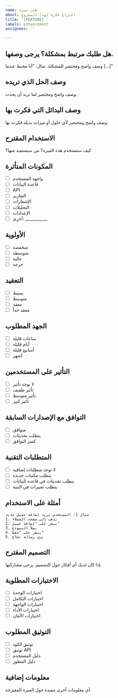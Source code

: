 ```yaml
---
name: طلب ميزة
about: اقتراح فكرة لهذا المشروع
title: '[FEATURE] '
labels: enhancement
assignees: ''

---
```


## هل طلبك مرتبط بمشكلة؟ يرجى وصفها.
وصف واضح ومختصر للمشكلة. مثال: "أنا محبط عندما [...]"

## وصف الحل الذي تريده
وصف واضح ومختصر لما تريد أن يحدث.

## وصف البدائل التي فكرت بها
وصف واضح ومختصر لأي حلول أو ميزات بديلة فكرت بها.

## الاستخدام المقترح
كيف ستستخدم هذه الميزة؟ من سيستفيد منها؟

## المكونات المتأثرة
- [ ] واجهة المستخدم
- [ ] قاعدة البيانات
- [ ] API
- [ ] التقارير
- [ ] الإشعارات
- [ ] التحليلات
- [ ] الإعدادات
- [ ] أخرى: ___________

## الأولوية
- [ ] منخفضة
- [ ] متوسطة
- [ ] عالية
- [ ] حرجة

## التعقيد
- [ ] بسيط
- [ ] متوسط
- [ ] معقد
- [ ] معقد جداً

## الجهد المطلوب
- [ ] ساعات قليلة
- [ ] أيام قليلة
- [ ] أسابيع قليلة
- [ ] أشهر

## التأثير على المستخدمين
- [ ] لا يوجد تأثير
- [ ] تأثير طفيف
- [ ] تأثير متوسط
- [ ] تأثير كبير

## التوافق مع الإصدارات السابقة
- [ ] متوافق
- [ ] يتطلب تحديثات
- [ ] كسر التوافق

## المتطلبات التقنية
- [ ] لا توجد متطلبات إضافية
- [ ] يتطلب مكتبات جديدة
- [ ] يتطلب تحديثات في قاعدة البيانات
- [ ] يتطلب تغييرات في البنية

## أمثلة على الاستخدام
```
مثال 1: المستخدم يريد إضافة عميل جديد
1. يذهب إلى صفحة العملاء
2. ينقر على "إضافة عميل"
3. يملأ النموذج
4. ينقر على "حفظ"
5. يرى رسالة نجاح
```

## التصميم المقترح
إذا كان لديك أي أفكار حول التصميم، يرجى مشاركتها.

## الاختبارات المطلوبة
- [ ] اختبارات الوحدة
- [ ] اختبارات التكامل
- [ ] اختبارات الواجهة
- [ ] اختبارات الأداء
- [ ] اختبارات الأمان

## التوثيق المطلوب
- [ ] توثيق الكود
- [ ] توثيق API
- [ ] دليل المستخدم
- [ ] دليل المطور

## معلومات إضافية
أي معلومات أخرى مفيدة حول الميزة المقترحة.